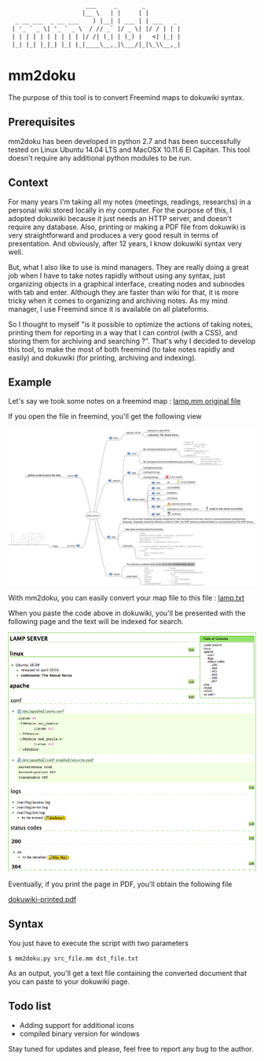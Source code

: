                           ___     _       _          
                         |__ \   | |     | |         
      _ __ ___  _ __ ___    ) |__| | ___ | | ___   _
     | '_ ` _ \| '_ ` _ \  / // _` |/ _ \| |/ / | | |
     | | | | | | | | | | |/ /| (_| | (_) |   <| |_| |
     |_| |_| |_|_| |_| |_|____\__,_|\___/|_|\_\\__,_|


# mm2doku

The purpose of this tool is to convert Freemind maps to dokuwiki syntax.

## Prerequisites

mm2doku has been developed in python 2.7 and has been successfully tested on Linux Ubuntu 14.04 LTS and MacOSX 10.11.6 El Capitan. This tool doesn't require any additional python modules to be run.

## Context

For many years I'm taking all my notes (meetings, readings, researchs) in a personal wiki stored locally in my computer. For the purpose of this, I adopted dokuwiki because it just needs an HTTP server, and doesn't require any database. Also, printing or making a PDF file from dokuwiki is very straightforward and produces a very good result in terms of presentation. And obviously, after 12 years, I know dokuwiki syntax very well.

But, what I also like to use is mind managers. They are really doing a great job when I have to take notes rapidly without using any syntax, just organizing objects in a graphical interface, creating nodes and subnodes with tab and enter. Although they are faster than wiki for that, it is more tricky when it comes to organizing and archiving notes. As my mind manager, I use Freemind since it is available on all plateforms.

So I thought to myself "is it possible to optimize the actions of taking notes, printing them for reporting in a way that I can control (with a CSS), and storing them for archiving and searching ?". That's why I decided to develop this tool, to make the most of both freemind (to take notes rapidly and easily) and dokuwiki (for printing, archiving and indexing).

## Example

Let's say we took some notes on a freemind map : [lamp.mm original file](https://github.com/boolaz/mm2doku/blob/master/sample/1-freemind_lamp.mm)

If you open the file in freemind, you'll get the following view

![lamp.mm](https://github.com/boolaz/mm2doku/blob/master/sample/2-freemind_scr.jpg)

With mm2doku, you can easily convert your map file to this file : [lamp.txt](https://github.com/boolaz/mm2doku/blob/master/sample/3-lamp_exported.txt)

When you paste the code above in dokuwiki, you'll be presented with the following page and the text will be indexed for search.

![dokuwiki page](https://github.com/boolaz/mm2doku/blob/master/sample/4-dokuwiki_scr.png)

Eventually, if you print the page in PDF, you'll obtain the following file

[dokuwiki-printed.pdf](https://github.com/boolaz/mm2doku/blob/master/sample/5-dokuwiki_printed.pdf)

## Syntax

You just have to execute the script with two parameters

    $ mm2doku.py src_file.mm dst_file.txt

As an output, you'll get a text file containing the converted document that you can paste to your dokuwiki page.

## Todo list

- Adding support for additional icons
- compiled binary version for windows

Stay tuned for updates and please, feel free to report any bug to the author.
